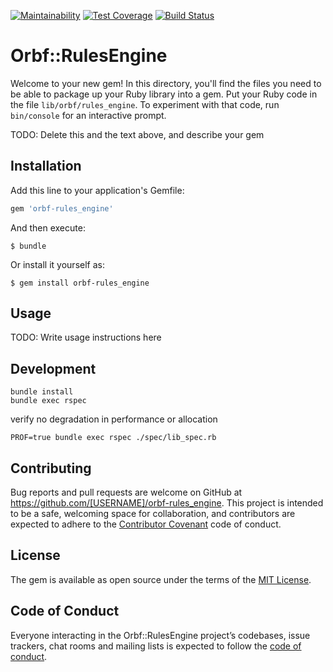 [![Maintainability](https://api.codeclimate.com/v1/badges/3efa31b8965568095798/maintainability)](https://codeclimate.com/github/BLSQ/orbf-rules_engine/maintainability)
[![Test Coverage](https://api.codeclimate.com/v1/badges/3efa31b8965568095798/test_coverage)](https://codeclimate.com/github/BLSQ/orbf-rules_engine/test_coverage)
[![Build Status](https://travis-ci.org/BLSQ/orbf-rules_engine.svg?branch=master)](https://travis-ci.org/BLSQ/orbf-rules_engine)

# Orbf::RulesEngine

Welcome to your new gem! In this directory, you'll find the files you need to be able to package up your Ruby library into a gem. Put your Ruby code in the file `lib/orbf/rules_engine`. To experiment with that code, run `bin/console` for an interactive prompt.

TODO: Delete this and the text above, and describe your gem

## Installation

Add this line to your application's Gemfile:

```ruby
gem 'orbf-rules_engine'
```

And then execute:

    $ bundle

Or install it yourself as:

    $ gem install orbf-rules_engine

## Usage

TODO: Write usage instructions here

## Development


```
bundle install
bundle exec rspec
```

verify no degradation in performance or allocation

```
PROF=true bundle exec rspec ./spec/lib_spec.rb
```

## Contributing

Bug reports and pull requests are welcome on GitHub at https://github.com/[USERNAME]/orbf-rules_engine. This project is intended to be a safe, welcoming space for collaboration, and contributors are expected to adhere to the [Contributor Covenant](http://contributor-covenant.org) code of conduct.

## License

The gem is available as open source under the terms of the [MIT License](https://opensource.org/licenses/MIT).

## Code of Conduct

Everyone interacting in the Orbf::RulesEngine project’s codebases, issue trackers, chat rooms and mailing lists is expected to follow the [code of conduct](https://github.com/[USERNAME]/orbf-rules_engine/blob/master/CODE_OF_CONDUCT.md).
